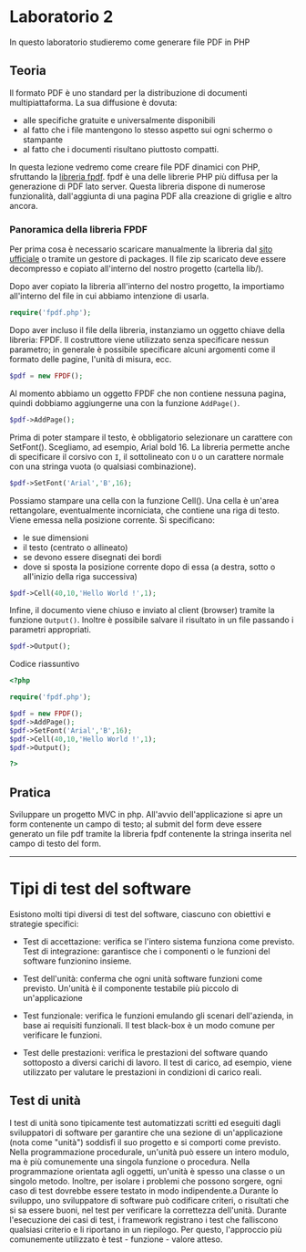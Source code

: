 # Laboratorio 2
In questo laboratorio studieremo come generare file PDF in PHP

## Teoria

Il formato PDF è uno standard per la distribuzione di documenti multipiattaforma. La sua diffusione è dovuta:
* alle specifiche gratuite e universalmente disponibili
* al fatto che i file mantengono lo stesso aspetto sui ogni schermo o stampante 
* al fatto che i documenti risultano piuttosto compatti.

In questa lezione vedremo come creare file PDF dinamici con PHP, sfruttando la [libreria fpdf](http://www.fpdf.org/). fpdf è una delle librerie PHP più diffusa per la generazione di PDF lato server. Questa libreria dispone di numerose funzionalità, dall'aggiunta di una pagina PDF alla creazione di griglie e altro ancora.



### Panoramica della libreria FPDF

Per prima cosa è necessario scaricare manualmente la libreria dal [sito ufficiale](http://www.fpdf.org/en/download.php) o tramite un gestore di packages.
Il file zip scaricato deve essere decompresso e copiato all'interno del nostro progetto (cartella lib/).

Dopo aver copiato la libreria all'interno del nostro progetto, la importiamo all'interno del file in cui abbiamo intenzione di usarla.
```php
require('fpdf.php');
```

Dopo aver incluso il file della libreria, instanziamo un oggetto chiave della libreria: FPDF. Il costruttore viene utilizzato senza specificare nessun parametro; in generale è possibile specificare alcuni argomenti come il formato delle pagine, l'unità di misura, ecc.
```php
$pdf = new FPDF();
```

Al momento abbiamo un oggetto FPDF che non contiene nessuna pagina, quindi dobbiamo aggiungerne una con la funzione ``AddPage()``. 
```php
$pdf->AddPage();
```

Prima di poter stampare il testo, è obbligatorio selezionare un carattere con SetFont(). Scegliamo, ad esempio, Arial bold 16. La libreria permette anche di specificare il corsivo con ``I``, il sottolineato con ``U`` o un carattere normale con una stringa vuota (o qualsiasi combinazione). 
```php
$pdf->SetFont('Arial','B',16);
```

Possiamo stampare una cella con la funzione Cell(). Una cella è un'area rettangolare, eventualmente incorniciata, che contiene una riga di testo. Viene emessa nella posizione corrente. Si specificano:
* le sue dimensioni
* il testo (centrato o allineato)
* se devono essere disegnati dei bordi
* dove si sposta la posizione corrente dopo di essa (a destra, sotto o all'inizio della riga successiva)
```php
$pdf->Cell(40,10,'Hello World !',1);
```
Infine, il documento viene chiuso e inviato al client (browser) tramite la funzione ``Output()``. Inoltre è possibile salvare il risultato in un file passando i parametri appropriati. 
```php
$pdf->Output();
```

Codice riassuntivo
```php
<?php 

require('fpdf.php');

$pdf = new FPDF();
$pdf->AddPage();
$pdf->SetFont('Arial','B',16);
$pdf->Cell(40,10,'Hello World !',1);
$pdf->Output();

?>
```


## Pratica

Sviluppare un progetto MVC in php. All'avvio dell'applicazione si apre un form contenente un campo di testo; al submit del form deve essere generato un file pdf tramite la libreria fpdf contenente la stringa inserita nel campo di testo del form.


---

# Tipi di test del software
Esistono molti tipi diversi di test del software, ciascuno con obiettivi e strategie specifici:

- Test di accettazione: verifica se l'intero sistema funziona come previsto.
Test di integrazione: garantisce che i componenti o le funzioni del software funzionino insieme.

- Test dell'unità: conferma che ogni unità software funzioni come previsto. Un'unità è il componente testabile più piccolo di un'applicazione

- Test funzionale: verifica le funzioni emulando gli scenari dell'azienda, in base ai requisiti funzionali. Il test black-box è un modo comune per verificare le funzioni.

- Test delle prestazioni: verifica le prestazioni del software quando sottoposto a diversi carichi di lavoro. Il test di carico, ad esempio, viene utilizzato per valutare le prestazioni in condizioni di carico reali.

## Test di unità
I test di unità sono tipicamente test automatizzati scritti ed eseguiti dagli sviluppatori di software per garantire che una sezione di un'applicazione (nota come "unità") soddisfi il suo progetto e si comporti come previsto. Nella programmazione procedurale, un'unità può essere un intero modulo, ma è più comunemente una singola funzione o procedura. Nella programmazione orientata agli oggetti, un'unità è spesso una classe o un singolo metodo.  Inoltre, per isolare i problemi che possono sorgere, ogni caso di test dovrebbe essere testato in modo indipendente.a
Durante lo sviluppo, uno sviluppatore di software può codificare criteri, o risultati che si sa essere buoni, nel test per verificare la correttezza dell'unità. Durante l'esecuzione dei casi di test, i framework registrano i test che falliscono qualsiasi criterio e li riportano in un riepilogo. Per questo, l'approccio più comunemente utilizzato è test - funzione - valore atteso.